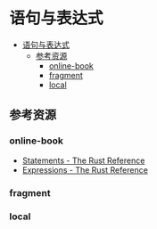 # 语句与表达式

<!--ts-->
* [语句与表达式](#语句与表达式)
   * [参考资源](#参考资源)
      * [online-book](#online-book)
      * [fragment](#fragment)
      * [local](#local)

<!-- Created by https://github.com/ekalinin/github-markdown-toc -->
<!-- Added by: kuanhsiaokuo, at: Tue Jul  5 23:32:25 CST 2022 -->

<!--te-->

## 参考资源

### online-book

- [Statements - The Rust Reference](https://doc.rust-lang.org/stable/reference/statements.html)
- [Expressions - The Rust Reference](https://doc.rust-lang.org/stable/reference/expressions.html)

### fragment

### local
